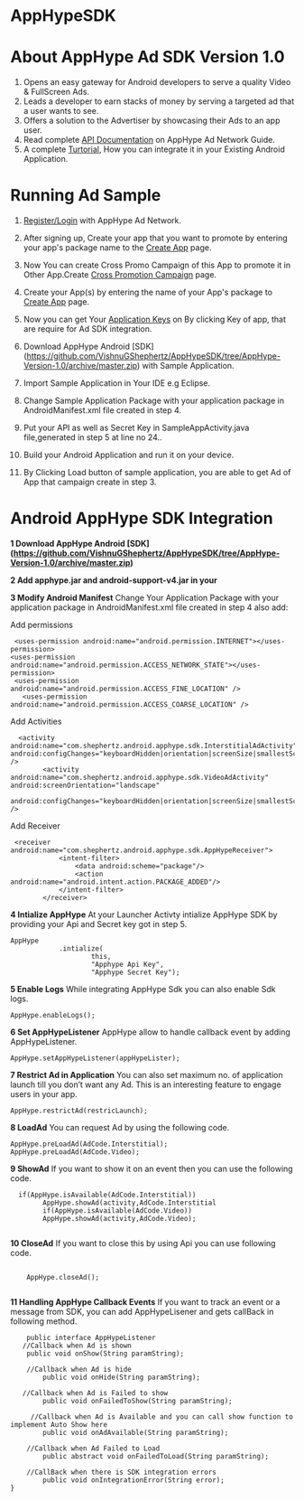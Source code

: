 AppHypeSDK
==========

# About AppHype Ad SDK Version 1.0

1. Opens an easy gateway for Android developers to serve a quality Video & FullScreen Ads.
2. Leads a developer to earn stacks of money by serving a targeted ad that a user wants to see.
3. Offers a solution to the Advertiser by showcasing their Ads to an app user.
4. Read complete [API Documentation](http://50.112.109.96:8080/docs) on AppHype Ad Network Guide.
5. A complete [Turtorial](http://50.112.109.96:8080/tutorial-android), How you can integrate it in your Existing Android Application.

# Running Ad Sample

1. [Register/Login](http://50.112.109.96:8080/login) with AppHype Ad Network.
2. After signing up, Create your app that you want to promote by entering your app's package name to the [Create App](http://50.112.109.96:8080/App42Hype/app/apps#/addApp) page.
3. Now You can create Cross Promo Campaign of this App to promote it in Other App.Create [Cross Promotion Campaign](http://50.112.109.96:8080/App42Hype/app/apps#/createPromo) page. 
4. Create your App(s) by entering the name of your App's package to [Create App](http://50.112.109.96:8080/App42Hype/app/apps#/addApp) page.
5. Now you can get Your [Application Keys](http://50.112.109.96:8080/App42Hype/app/apps#/all) on By clicking Key of app, that are require for Ad SDK integration.
6. Download  AppHype Android [SDK] (https://github.com/VishnuGShephertz/AppHypeSDK/tree/AppHype-Version-1.0/archive/master.zip) with Sample Application.
7. Import Sample Application in Your IDE e.g Eclipse.
8. Change Sample Application Package with your application package in AndroidManifest.xml file created in step 4. 
9. Put your API as well as Secret Key in SampleAppActivity.java file,generated in step 5 at line no 24..

10. Build your Android Application and run it on your device.
11. By Clicking Load button of sample application, you are able to get Ad of App that campaign create in step 3.

# Android AppHype SDK Integration



__1 Download  AppHype Android [SDK] (https://github.com/VishnuGShephertz/AppHypeSDK/tree/AppHype-Version-1.0/archive/master.zip)__

__2 Add apphype.jar and android-support-v4.jar in your__

__3 Modify Android Manifest__ Change Your Application Package with your application package in AndroidManifest.xml file created in step 4 also add:


Add permissions 
```
 <uses-permission android:name="android.permission.INTERNET"></uses-permission>
<uses-permission android:name="android.permission.ACCESS_NETWORK_STATE"></uses-permission>
 <uses-permission android:name="android.permission.ACCESS_FINE_LOCATION" />
   <uses-permission android:name="android.permission.ACCESS_COARSE_LOCATION" />
```

Add Activities

```
  <activity android:name="com.shephertz.android.apphype.sdk.InterstitialAdActivity" android:configChanges="keyboardHidden|orientation|screenSize|smallestScreenSize" />
        <activity android:name="com.shephertz.android.apphype.sdk.VideoAdActivity" android:screenOrientation="landscape"
             android:configChanges="keyboardHidden|orientation|screenSize|smallestScreenSize" />
```
Add Receiver

```
 <receiver android:name="com.shephertz.android.apphype.sdk.AppHypeReceiver">
            <intent-filter>
                <data android:scheme="package"/>
                <action android:name="android.intent.action.PACKAGE_ADDED"/>
            </intent-filter>
        </receiver>
```

__4 Intialize AppHype__ At your Launcher Activty intialize AppHype SDK by providing your Api and Secret key got in step 5.
```
AppHype
			.intialize(
					this,
					"Apphype Api Key",
					"Apphype Secret Key");
```

__5 Enable Logs__ While integrating AppHype Sdk you can also enable Sdk logs.

```
AppHype.enableLogs();

```
__6 Set AppHypeListener__ AppHype allow to handle callback event by adding AppHypeListener.

```
AppHype.setAppHypeListener(appHypeLister);

```

__7 Restrict Ad in Application__ You can also set maximum no. of application launch till you don’t want any Ad. This is an interesting feature to engage users in your app.
```
AppHype.restrictAd(restricLaunch);

```

__8 LoadAd__ You can request Ad by using the following code.

```
AppHype.preLoadAd(AdCode.Interstitial);
AppHype.preLoadAd(AdCode.Video);

```
__9 ShowAd__ If you want to show it on an event then you can use the following code.

```
  if(AppHype.isAvailable(AdCode.Interstitial))
		AppHype.showAd(activity,AdCode.Interstitial
		if(AppHype.isAvailable(AdCode.Video))
		AppHype.showAd(activity,AdCode.Video);
				
```
__10 CloseAd__  If you want to close this by using Api you can use following code.

```

	AppHype.closeAd();
				
```

			
__11 Handling AppHype Callback Events__ If you want to track an event or a message from SDK, you can add AppHypeLisener and gets callBack in following method.
``` 
    public interface AppHypeListener
   //Callback when Ad is shown
    public void onShow(String paramString);

    //Callback when Ad is hide
        public void onHide(String paramString);

   //Callback when Ad is Failed to show
        public void onFailedToShow(String paramString);

     //Callback when Ad is Available and you can call show function to implement Auto Show here
        public void onAdAvailable(String paramString);

    //Callback when Ad Failed to Load
        public abstract void onFailedToLoad(String paramString);

    //CallBack when there is SDK integration errors
        public void onIntegrationError(String error);
}
				
```



